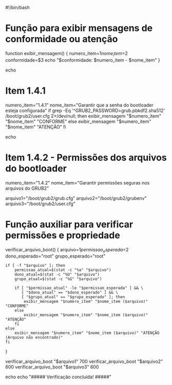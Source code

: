 #!/bin/bash

# Função para exibir mensagens de conformidade ou atenção
function exibir_mensagem() {
    numero_item=$1
    nome_item=$2
    conformidade=$3
    echo "$conformidade: $numero_item - $nome_item"
}

echo

# Item 1.4.1
numero_item="1.4.1"
nome_item="Garantir que a senha do bootloader esteja configurada"
if grep -Eq '^GRUB2_PASSWORD=grub.pbkdf2.sha512' /boot/grub2/user.cfg 2>/dev/null; then
    exibir_mensagem "$numero_item" "$nome_item" "CONFORME"
else
    exibir_mensagem "$numero_item" "$nome_item" "ATENÇÃO"
fi

echo

# Item 1.4.2 - Permissões dos arquivos do bootloader

numero_item="1.4.2"
nome_item="Garantir permissões seguras nos arquivos do GRUB2"

arquivo1="/boot/grub2/grub.cfg"
arquivo2="/boot/grub2/grubenv"
arquivo3="/boot/grub2/user.cfg"

# Função auxiliar para verificar permissões e propriedade
verificar_arquivo_boot() {
    arquivo=$1
    permissao_esperada=$2
    dono_esperado="root"
    grupo_esperado="root"

    if [ -f "$arquivo" ]; then
        permissao_atual=$(stat -c "%a" "$arquivo")
        dono_atual=$(stat -c "%U" "$arquivo")
        grupo_atual=$(stat -c "%G" "$arquivo")

        if [ "$permissao_atual" -le "$permissao_esperada" ] && \
           [ "$dono_atual" == "$dono_esperado" ] && \
           [ "$grupo_atual" == "$grupo_esperado" ]; then
            exibir_mensagem "$numero_item" "$nome_item ($arquivo)" "CONFORME"
        else
            exibir_mensagem "$numero_item" "$nome_item ($arquivo)" "ATENÇÃO"
        fi
    else
        exibir_mensagem "$numero_item" "$nome_item ($arquivo)" "ATENÇÃO (Arquivo não encontrado)"
    fi
}

verificar_arquivo_boot "$arquivo1" 700
verificar_arquivo_boot "$arquivo2" 600
verificar_arquivo_boot "$arquivo3" 600

echo
echo "##### Verificação concluída! #####"
